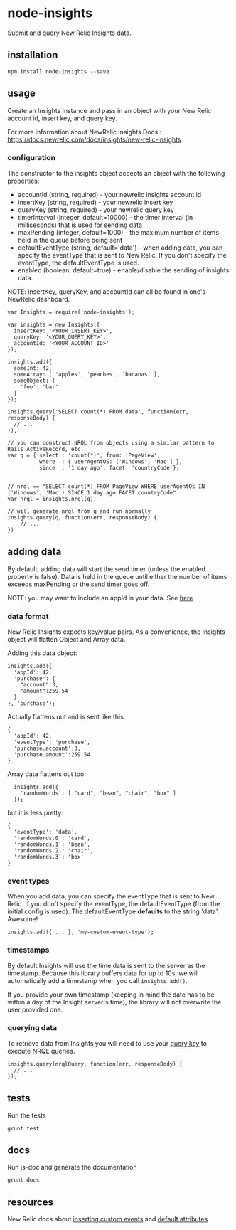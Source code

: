 # node-insights

Submit and query New Relic Insights data.

## installation

```shell
npm install node-insights --save
```

## usage

Create an Insights instance and pass in an object with your New Relic account id, insert key, and query key.

For more information about NewRelic Insights Docs : https://docs.newrelic.com/docs/insights/new-relic-insights

### configuration

The constructor to the insights object accepts an object with the following properties:

  * accountId (string, required) - your newrelic insights account id
  * insertKey (string, required) - your newrelic insert key
  * queryKey (string, required) - your newrelic query key
  * timerInterval (integer, default=10000) - the timer interval (in milliseconds) that is used for sending data
  * maxPending (integer, default=1000) - the maximum number of items held in the queue before being sent
  * defaultEventType (string, default='data') - when adding data, you can specify the eventType that is sent to New Relic.  If you don't specify the eventType, the defaultEventType is used.
  * enabled (boolean, default=true) - enable/disable the sending of insights data.

NOTE: insertKey, queryKey, and accountId can all be found in one's NewRelic dashboard.

```
var Insights = require('node-insights');

var insights = new Insights({
  insertKey: '<YOUR_INSERT_KEY>',
  queryKey: '<YOUR_QUERY_KEY>',
  accountId: '<YOUR_ACCOUNT_ID>'
});

insights.add({
  someInt: 42,
  someArray: [ 'apples', 'peaches', 'bananas' ],
  someObject: {
    'foo': 'bar'
  }
});

insights.query('SELECT count(*) FROM data', function(err, responseBody) {
  // ...
});

// you can construct NRQL from objects using a similar pattern to Rails ActiveRecord, etc.
var q = { select : 'count(*)', from: 'PageView',
          where  : { userAgentOS: ['Windows', 'Mac'] },
          since  : '1 day ago', facet: 'countryCode'};


// nrql == "SELECT count(*) FROM PageView WHERE userAgentOs IN ('Windows', 'Mac') SINCE 1 day ago FACET countryCode"
var nrql = insights.nrql(q);

// will generate nrql from q and run normally
insights.query(q, function(err, responseBody) {
    // ...
})
```

## adding data

By default, adding data will start the send timer (unless the enabled property is false).
Data is held in the queue until either the number of items exceeds maxPending or the send timer goes off.

NOTE: you may want to include an appId in your data. See [here](https://discuss.newrelic.com/t/distinguishing-between-apps-when-inserting-events/1515])

### data format

New Relic Insights expects key/value pairs.
As a convenience, the Insights object will flatten Object and Array data.

Adding this data object:

```
insights.add({
  'appId': 42,
  'purchase': {
    "account":3,
    "amount":259.54
  }
}, 'purchase');
```

Actually flattens out and is sent like this:
```
{
  'appId': 42,
  'eventType': 'purchase',
  'purchase.account':3,
  'purchase.amount':259.54
}
```

Array data flattens out too:

```
  insights.add({
    'randomWords': [ "card", "bean", "chair", "box" ]
  });
```

but it is less pretty:
```
{
  'eventType': 'data',
  'randomWords.0': 'card',
  'randomWords.1': 'bean',
  'randomWords.2': 'chair',
  'randomWords.3': 'box'
}
```

### event types

When you add data, you can specify the eventType that is sent to New Relic.
If you don't specify the eventType, the defaultEventType (from the initial config is used).
The defaultEventType **defaults** to the string 'data'. Awesome!

```
insights.add({ ... }, 'my-custom-event-type');
```

### timestamps

By default Insights will use the time data is sent to the server as the timestamp. Because this library buffers data for up to 10s, we will automatically add a timestamp when you call `insights.add()`.

If you provide your own timestamp (keeping in mind the date has to be within a day of the Insight server's time), the library will not overwrite the user provided one.

### querying data

To retrieve data from Insights you will need to use your [query key](https://docs.newrelic.com/docs/insights/new-relic-insights/adding-querying-data/querying-your-data-remotely#register) to execute NRQL queries.

```
insights.query(nrqlQuery, function(err, responseBody) {
  // ...
});
```

## tests

Run the tests
```shell
grunt test
```

## docs

Run js-doc and generate the documentation
```shell
grunt docs
```

## resources

New Relic docs about [inserting custom events](https://docs.newrelic.com/docs/insights/new-relic-insights/adding-querying-data/inserting-custom-events-insights-api) and [default attributes](https://docs.newrelic.com/docs/insights/new-relic-insights/decorating-events/insights-attributes)

